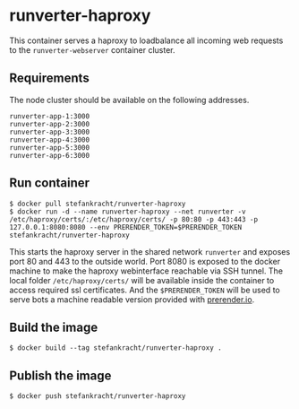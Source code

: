# runverter-haproxy

This container serves a haproxy to loadbalance all incoming web requests to the ```runverter-webserver``` container cluster.

## Requirements

The node cluster should be available on the following addresses.

```
runverter-app-1:3000
runverter-app-2:3000
runverter-app-3:3000
runverter-app-4:3000
runverter-app-5:3000
runverter-app-6:3000
```

## Run container

```shell
$ docker pull stefankracht/runverter-haproxy
$ docker run -d --name runverter-haproxy --net runverter -v /etc/haproxy/certs/:/etc/haproxy/certs/ -p 80:80 -p 443:443 -p 127.0.0.1:8080:8080 --env PRERENDER_TOKEN=$PRERENDER_TOKEN stefankracht/runverter-haproxy
```

This starts the haproxy server in the shared network ```runverter``` and exposes port 80 and 443 to the outside world. Port 8080 is exposed to the docker machine to make the haproxy webinterface reachable via SSH tunnel. The local folder ```/etc/haproxy/certs/``` will be available inside the container to access required ssl certificates. And the ```$PRERENDER_TOKEN``` will be used to serve bots a machine readable version provided with [prerender.io](https://prerender.io). 

## Build the image 

```shell
$ docker build --tag stefankracht/runverter-haproxy .
```

## Publish the image

```shell
$ docker push stefankracht/runverter-haproxy
```
